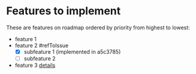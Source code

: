 Features to implement
=====================

These are features on roadmap ordered by priority from highest to lowest:

- feature 1
- feature 2 #refToIssue
  - [x] subfeature 1 (implemented in a5c3785)
  - [ ] subfeature 2
- feature 3 [details](http://link-to-details.com/)

